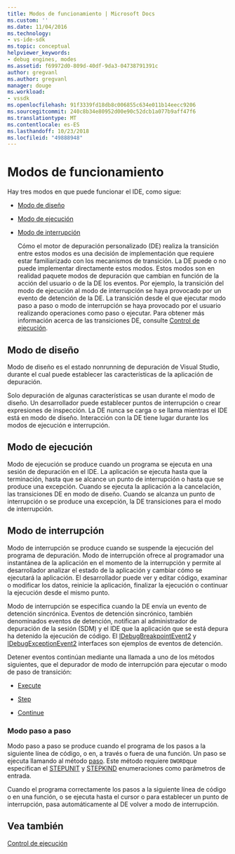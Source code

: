 ```yaml
---
title: Modos de funcionamiento | Microsoft Docs
ms.custom: ''
ms.date: 11/04/2016
ms.technology:
- vs-ide-sdk
ms.topic: conceptual
helpviewer_keywords:
- debug engines, modes
ms.assetid: f69972d0-809d-40df-9da3-04738791391c
author: gregvanl
ms.author: gregvanl
manager: douge
ms.workload:
- vssdk
ms.openlocfilehash: 91f3339fd18db8c006855c634e011b14eecc9206
ms.sourcegitcommit: 240c8b34e80952d00e90c52dcb1a077b9aff47f6
ms.translationtype: MT
ms.contentlocale: es-ES
ms.lasthandoff: 10/23/2018
ms.locfileid: "49888948"
---
```

# <a name="operational-modes"></a>Modos de funcionamiento
Hay tres modos en que puede funcionar el IDE, como sigue:  
  
- [Modo de diseño](#vsconoperationalmodesanchor1)  
  
- [Modo de ejecución](#vsconoperationalmodesanchor2)  
  
- [Modo de interrupción](#vsconoperationalmodesanchor3)  
  
  Cómo el motor de depuración personalizado (DE) realiza la transición entre estos modos es una decisión de implementación que requiere estar familiarizado con los mecanismos de transición. La DE puede o no puede implementar directamente estos modos. Estos modos son en realidad paquete modos de depuración que cambian en función de la acción del usuario o de la DE los eventos. Por ejemplo, la transición del modo de ejecución al modo de interrupción se haya provocado por un evento de detención de la DE. La transición desde el que ejecutar modo paso a paso o modo de interrupción se haya provocado por el usuario realizando operaciones como paso o ejecutar. Para obtener más información acerca de las transiciones DE, consulte [Control de ejecución](../../extensibility/debugger/control-of-execution.md).  
  
##  <a name="vsconoperationalmodesanchor1"></a> Modo de diseño  
 Modo de diseño es el estado nonrunning de depuración de Visual Studio, durante el cual puede establecer las características de la aplicación de depuración.  
  
 Solo depuración de algunas características se usan durante el modo de diseño. Un desarrollador puede establecer puntos de interrupción o crear expresiones de inspección. La DE nunca se carga o se llama mientras el IDE está en modo de diseño. Interacción con la DE tiene lugar durante los modos de ejecución e interrupción.  
  
##  <a name="vsconoperationalmodesanchor2"></a> Modo de ejecución  
 Modo de ejecución se produce cuando un programa se ejecuta en una sesión de depuración en el IDE. La aplicación se ejecuta hasta que la terminación, hasta que se alcance un punto de interrupción o hasta que se produce una excepción. Cuando se ejecuta la aplicación a la cancelación, las transiciones DE en modo de diseño. Cuando se alcanza un punto de interrupción o se produce una excepción, la DE transiciones para el modo de interrupción.  
  
##  <a name="vsconoperationalmodesanchor3"></a> Modo de interrupción  
 Modo de interrupción se produce cuando se suspende la ejecución del programa de depuración. Modo de interrupción ofrece al programador una instantánea de la aplicación en el momento de la interrupción y permite al desarrollador analizar el estado de la aplicación y cambiar cómo se ejecutará la aplicación. El desarrollador puede ver y editar código, examinar o modificar los datos, reinicie la aplicación, finalizar la ejecución o continuar la ejecución desde el mismo punto.  
  
 Modo de interrupción se especifica cuando la DE envía un evento de detención sincrónica. Eventos de detención sincrónico, también denominados eventos de detención, notifican al administrador de depuración de la sesión (SDM) y el IDE que la aplicación que se está depura ha detenido la ejecución de código. El [IDebugBreakpointEvent2](../../extensibility/debugger/reference/idebugbreakpointevent2.md) y [IDebugExceptionEvent2](../../extensibility/debugger/reference/idebugexceptionevent2.md) interfaces son ejemplos de eventos de detención.  
  
 Detener eventos continúan mediante una llamada a uno de los métodos siguientes, que el depurador de modo de interrupción para ejecutar o modo de paso de transición:  
  
-   [Execute](../../extensibility/debugger/reference/idebugprocess3-execute.md)  
  
-   [Step](../../extensibility/debugger/reference/idebugprocess3-step.md)  
  
-   [Continue](../../extensibility/debugger/reference/idebugprocess3-continue.md)  
  
###  <a name="vsconoperationalmodesanchor4"></a> Modo paso a paso  
 Modo paso a paso se produce cuando el programa de los pasos a la siguiente línea de código, o en, a través o fuera de una función. Un paso se ejecuta llamando al método [paso](../../extensibility/debugger/reference/idebugprocess3-step.md). Este método requiere `DWORD`que especifican el [STEPUNIT](../../extensibility/debugger/reference/stepunit.md) y [STEPKIND](../../extensibility/debugger/reference/stepkind.md) enumeraciones como parámetros de entrada.  
  
 Cuando el programa correctamente los pasos a la siguiente línea de código o en una función, o se ejecuta hasta el cursor o para establecer un punto de interrupción, pasa automáticamente al DE volver a modo de interrupción.  
  
## <a name="see-also"></a>Vea también  
 [Control de ejecución](../../extensibility/debugger/control-of-execution.md)